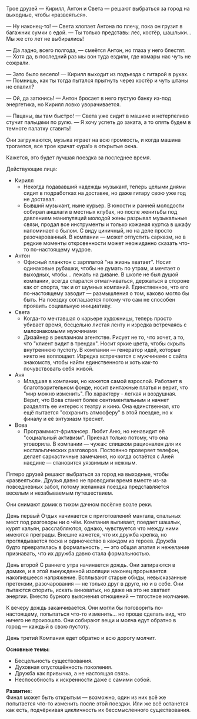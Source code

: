 Трое друзей — Кирилл, Антон и Света — решают выбраться за город на выходные, чтобы «развеяться».

— Ну наконец-то! — Света хлопает Антона по плечу, пока он грузит в багажник сумки с едой. — Ты только представь: лес, костёр, шашлыки… Мы же сто лет не выбирались!

— Да ладно, всего полгода, — смеётся Антон, но глаза у него блестят. — Хотя да, в последний раз мы вон туда ездили, где комары нас чуть не сожрали.

— Зато было весело! — Кирилл выходит из подъезда с гитарой в руках. — Помнишь, как ты тогда пытался прыгнуть через костёр и чуть штаны не спалил?

— Ой, да заткнись! — Антон бросает в него пустую банку из-под энергетика, но Кирилл ловко уворачивается.

— Пацаны, вы там быстро! — Света уже сидит в машине и нетерпеливо стучит пальцами по рулю. — Я хочу успеть до заката, а то опять будем в темноте палатку ставить!

Они загружаются, музыка играет на всю громкость, и когда машина трогается, все трое кричат «ура!» в открытые окна.

Кажется, это будет лучшая поездка за последнее время.


Действующие лица:
- Кирилл
	- Некогда подававший надежды музыкант, теперь целыми днями сидит в подработках на доставке, но даже гитару свою уже год не доставал. 
	- Бывший музыкант, ныне курьер. В юности и ранней молодости собирал аншлаги в местных клубах, но после женитьбы под давлением манипуляций молодой жены  разрывал музыкальные связи, продал все инструменты и только кожаная куртка в шкафу напоминает о былом. С виду циничный, но на деле просто разочарованный. В компании — может отпустить сарказм, но в редкие моменты откровенности может неожиданно сказать что-то по-настоящему мудрое.
- Антон
	- Офисный планктон с зарплатой "на жизнь хватает". Носит одинаковые рубашки, чтобы не думать по утрам, и мечтает о выходных, чтобы... лежать на диване. В школе не был душой компании, всегда старался отмалчиваться, держаться в стороне как от спорта, так и от шумных компаний. Единственное, что его по-настоящему заводит — размышления о том, каково могло бы быть. На поездку соглашается потому что сам не способен проявить социальную инициативу.
- Света
	- Когда-то мечтавшая о карьере художницы, теперь просто убивает время, бесцельно листая ленту и изредка встречаясь с малознакомыми мужчинами
	- Дизайнер в рекламном агентстве. Рисует не то, что хочет, а то, что "клиент видит в трендах". Носит яркие цвета, чтобы скрыть внутреннюю пустоту. В компании — генератор идей, которые никто не воплощает. Изредка встречается с мужчинами с сайта знакомств, чтобы найти единственного и хоть как-то почувствовать себя живой.
- Аня
	- Младшая в компании, но кажется самой взрослой. Работает в благотворительном фонде, носит винтажные платья и верит, что "мир можно изменить". По характеру - легкая и воздушная. Верит, что Вова станет более сентиментальным и начнет разделять ее интерес к театру и кино. Она единственная, кто ещё пытается "сохранить атмосферу" в этой поездке, но к финалу и её энтузиазм треснет.
- Вова
	- Программист-фрилансер. Любит Аню, но ненавидит её "социальный активизм". Приехал только потому, что она уговорила. В компании — чужак: слишком рационален для их ностальгических разговоров. Постоянно проверяет телефон, делает саркастичные замечания, но когда остаётся с Аней наедине — становится уязвимым и нежным.

Пятеро друзей решают выбраться за город на выходные, чтобы «развеяться». Друзья давно не проводили время вместе из-за повседневных забот, потому желанная поездка представляется веселым и незабываемым путешествием.

Они снимают домик в тихом дачном посёлке возле реки. 

День первый
Отдых начинается с приготовлений мангала, спальных мест под разговоры ни о чём. Компания выпивает, поедает шашлык, курят кальян, расслабляются, однако, чувствуется что между ними имеются преграды. Внешне кажется, что их дружба крепка, но проглядывается тоска и одиночество в каждом из героев. Дружба будто превратилась в формальность , — это общая апатия и нежелание признавать, что их дружба давно стала формальностью.

День второй
С раннего утра начинается дождь. Они запираются в домике, и в этой вынужденной изоляции наконец прорывается накопившееся напряжение. Всплывают старые обиды, невысказанные претензии, разочарования — не только друг в друге, но и в себе. Они пытаются спорить, искать виноватых, но даже на это не хватает энергии. Вместо бурного выяснения отношений — тягостное молчание.

К вечеру дождь заканчивается. Они могли бы поговорить по-настоящему, попытаться что-то изменить… но проще сделать вид, что ничего не произошло. Они собирают вещи и молча едут обратно в город — каждый в свою пустоту.

День третий
Компания едет обратно и всю дорогу молчит.

**Основные темы:**
- Бесцельность существования.
- Духовная опустошённость поколения.
- Дружба как привычка, а не настоящая связь.
- Неспособность к искренности даже с самими собой.

**Развитие:**  
Финал может быть открытым — возможно, один из них всё же попытается что-то изменить после этой поездки. Или же всё останется как есть, подчёркивая цикличность их бессмысленного существования.